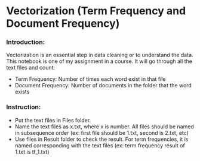 # Vectorization (Term Frequency and Document Frequency)
### Introduction:
Vectorization is an essential step in data cleaning or to understand the data. <br />
This notebook is one of my assignment in a course. It will go through all the text files and count:
<ul>
<li>Term Frequency: Number of times each word exist in that file</li>
<li>Document Frequency: Number of documents in the folder that the word exists</li>
</ul>

### Instruction:
<ul>
  <li>Put the text files in Files folder.</li>
  <li>Name the text files as x.txt, where x is number. All files should be named in subsequence order (ex: first file should be 1.txt, second is 2.txt, etc) </li>
  <li>Use files in Result folder to check the result. For term frequencies, it is named corresponding with the text files (ex: term frequency result of 1.txt is tf_1.txt) </li>
</ul
